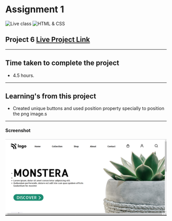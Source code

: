 # Assignment 1

![Live class](https://img.shields.io/badge/LIVE--CLASS-PROJECT--6-lightgrey)
![HTML & CSS](https://img.shields.io/badge/HTML-CSS-orange)




## Project 6 [Live Project Link](https://js-bootcamp-project-6.netlify.app/)
---
## Time taken to complete the project

-   4.5 hours.
---
## Learning's from this project
 -   Created unique buttons and used position property specially to position the png image.s

---



#### Screenshot

![Desktop](./screenshot/Screenshot%202022-08-14%20074530.png)